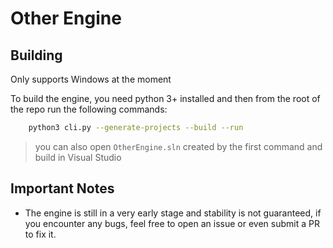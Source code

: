 # Other Engine

## Building

Only supports Windows at the moment

To build the engine, you need python 3+ installed and then from the root of the repo run the following commands:

```bash
    python3 cli.py --generate-projects --build --run
```
> you can also open `OtherEngine.sln` created by the first command and build in Visual Studio

## Important Notes

- The engine is still in a very early stage and stability is not guaranteed, if you encounter any bugs, 
    feel free to open an issue or even submit a PR to fix it. 
